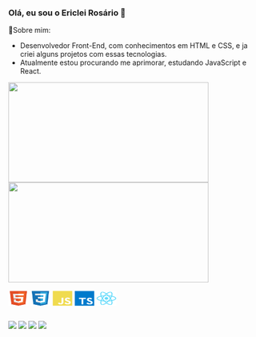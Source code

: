 ### Olá, eu sou o Ericlei Rosário 👋
💫Sobre mim:
- Desenvolvedor Front-End, com conhecimentos em HTML e CSS, e ja criei alguns projetos com essas tecnologias.
- Atualmente estou procurando me aprimorar, estudando JavaScript e React.

<div>
  <a href="https://github.com/ericleirosario/github-readme-stats">
    <img width=400 height=200 align="center" src="https://github-readme-stats.vercel.app/api?username=ericleirosario&show_icons=true&theme=transparent&include_all_commits" />
  </a>
  <a href="https://github.com/ericleirosario/convoychat">
  <img width=400 height=200 align="center" src="https://github-readme-stats.vercel.app/api/top-langs?username=ericleirosario&layout=compact&langs_count=5&theme=transparent&card_width=100" />
  </a>
</div>


<div style="display: inline_block"><br>
  <img align="center" alt="Rafa-HTML" height="30" width="40" src="https://raw.githubusercontent.com/devicons/devicon/master/icons/html5/html5-original.svg">
  <img align="center" alt="Rafa-CSS" height="30" width="40" src="https://raw.githubusercontent.com/devicons/devicon/master/icons/css3/css3-original.svg">
  <img align="center" alt="Rafa-Js" height="30" width="40" src="https://raw.githubusercontent.com/devicons/devicon/master/icons/javascript/javascript-plain.svg">
  <img align="center" alt="Rafa-Ts" height="30" width="40" src="https://raw.githubusercontent.com/devicons/devicon/master/icons/typescript/typescript-plain.svg">
  <img align="center" alt="Rafa-React" height="30" width="40" src="https://raw.githubusercontent.com/devicons/devicon/master/icons/react/react-original.svg">    
</div>
  
  ##
 
<div>
  <a href="https://www.linkedin.com/in/ericleirosario" target="_blank"><img src="https://img.shields.io/badge/-LinkedIn-%230077B5?style=for-the-badge&logo=linkedin&logoColor=white" target="_blank"></a>
  <a href="https://instagram.com/_ericleirosario" target="_blank"><img src="https://img.shields.io/badge/-Instagram-%23E4405F?style=for-the-badge&logo=instagram&logoColor=white" target="_blank"></a> 	
 <a href="https://discord.gg/ericleirosario" target="_blank"><img src="https://img.shields.io/badge/Discord-7289DA?style=for-the-badge&logo=discord&logoColor=white" target="_blank"></a> 
  <a href = "mailto:ericleirosario@gmail.com" target="_blank"><img src="https://img.shields.io/badge/-Gmail-%23333?style=for-the-badge&logo=gmail&logoColor=white" target="_blank"></a>  
</div>

